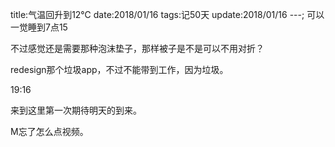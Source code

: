 title:气温回升到12℃
date:2018/01/16
tags:记50天
update:2018/01/16
---;
可以一觉睡到7点15

不过感觉还是需要那种泡沫垫子，那样被子是不是可以不用对折？

redesign那个垃圾app，不过不能带到工作，因为垃圾。

19:16

来到这里第一次期待明天的到来。

M忘了怎么点视频。

 
